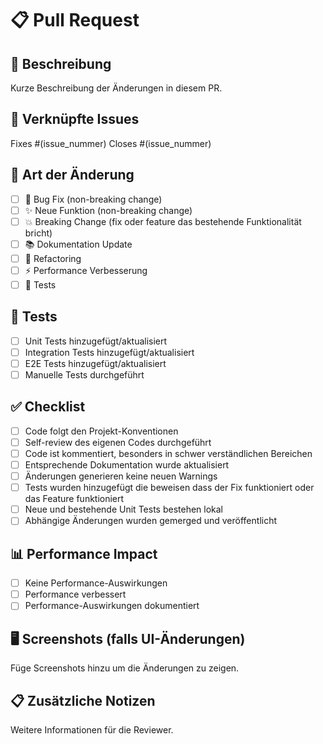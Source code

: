 # 📋 Pull Request

## 🎯 Beschreibung
Kurze Beschreibung der Änderungen in diesem PR.

## 🔗 Verknüpfte Issues
Fixes #(issue_nummer)
Closes #(issue_nummer)

## 📝 Art der Änderung
- [ ] 🐛 Bug Fix (non-breaking change)
- [ ] ✨ Neue Funktion (non-breaking change)
- [ ] 💥 Breaking Change (fix oder feature das bestehende Funktionalität bricht)
- [ ] 📚 Dokumentation Update
- [ ] 🔧 Refactoring
- [ ] ⚡ Performance Verbesserung
- [ ] 🧪 Tests

## 🧪 Tests
- [ ] Unit Tests hinzugefügt/aktualisiert
- [ ] Integration Tests hinzugefügt/aktualisiert
- [ ] E2E Tests hinzugefügt/aktualisiert
- [ ] Manuelle Tests durchgeführt

## ✅ Checklist
- [ ] Code folgt den Projekt-Konventionen
- [ ] Self-review des eigenen Codes durchgeführt
- [ ] Code ist kommentiert, besonders in schwer verständlichen Bereichen
- [ ] Entsprechende Dokumentation wurde aktualisiert
- [ ] Änderungen generieren keine neuen Warnings
- [ ] Tests wurden hinzugefügt die beweisen dass der Fix funktioniert oder das Feature funktioniert
- [ ] Neue und bestehende Unit Tests bestehen lokal
- [ ] Abhängige Änderungen wurden gemerged und veröffentlicht

## 📊 Performance Impact
- [ ] Keine Performance-Auswirkungen
- [ ] Performance verbessert
- [ ] Performance-Auswirkungen dokumentiert

## 🖥️ Screenshots (falls UI-Änderungen)
Füge Screenshots hinzu um die Änderungen zu zeigen.

## 📋 Zusätzliche Notizen
Weitere Informationen für die Reviewer.
